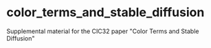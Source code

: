 # color_terms_and_stable_diffusion
Supplemental material for the CIC32 paper "Color Terms and Stable Diffusion"
